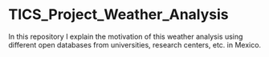 # TICS_Project_Weather_Analysis
In this repository I explain the motivation of this weather analysis  using different open databases from universities, research centers, etc. in Mexico.
